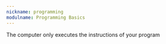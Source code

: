 ```yaml
---
nickname: programming
modulname: Programming Basics
---
```

The computer only executes the instructions of your program

